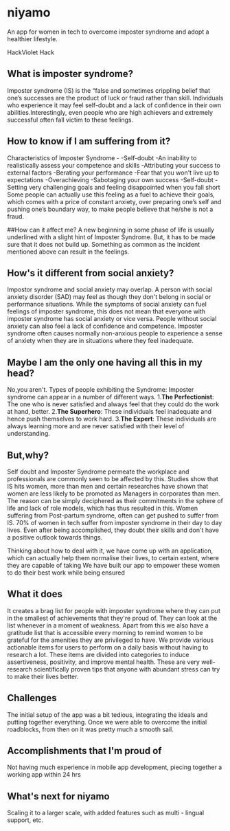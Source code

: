 # niyamo

An app for women in tech to overcome imposter syndrome and adopt a healthier lifestyle.

HackViolet Hack

## What is imposter syndrome?
Imposter syndrome (IS) is the “false and sometimes crippling belief that one’s successes are the product of luck or fraud rather than skill. Individuals who experience it may feel self-doubt and a lack of confidence in their own abilities.Interestingly, even people who are high achievers and extremely successful often fall victim to these feelings.

## How to know if I am suffering from it?
Characteristics of Imposter Syndrome - 
-Self-doubt
-An inability to realistically assess your competence and skills
-Attributing your success to external factors
-Berating your performance
-Fear that you won't live up to expectations
-Overachieving 
-Sabotaging your own success
-Self-doubt
-Setting very challenging goals and feeling disappointed when you fall short
Some people can actually use this feeling as a fuel to achieve their goals, which comes with a price of constant anxiety, over preparing one’s self and pushing one’s boundary way, to make people believe that he/she is not a fraud.

##How can it affect me?
A new beginning in some phase of life is usually underlined with a slight hint of Imposter Syndrome. But, it has to be made sure that it does not build up. Something as common as the incident mentioned above can result in the feelings. 

## How's it different from social anxiety?
Impostor syndrome and social anxiety may overlap. A person with social anxiety disorder (SAD) may feel as though they don't belong in social or performance situations.
While the symptoms of social anxiety can fuel feelings of imposter syndrome, this does not mean that everyone with imposter syndrome has social anxiety or vice versa. People without social anxiety can also feel a lack of confidence and competence. Imposter syndrome often causes normally non-anxious people to experience a sense of anxiety when they are in situations where they feel inadequate.

## Maybe I am the only one having all this in my head?
No,you aren't.
Types of people exhibiting the Syndrome:
Imposter syndrome can appear in a number of different ways.
1.**The Perfectionist**: The one who is never satisfied and always feel that they could do the work at hand, better.
2.**The Superhero**: These individuals feel inadequate and hence push themselves to work hard.
3.**The Expert**: These individuals are always learning more and are never satisfied with their level of understanding.

## But,why?
 Self doubt and Imposter Syndrome permeate the workplace and professionals are commonly seen to be affected by this. Studies show that IS hits women, more than men and certain researches have shown that women are less likely to be promoted as Managers in corporates than men. The reason can be simply deciphered as their commitments in the sphere of life and lack of role models, which has thus resulted in this. Women suffering from Post-partum syndrome, often can get pushed to suffer from IS. 70% of women in tech suffer from imposter syndrome in their day to day lives. Even after being accomplished, they doubt their skills and don't have a positive outlook towards things.

Thinking about how to deal with it, we have come up with an application, which can actually help them normalise their lives, to certain extent, where they are capable of taking We have built our app to empower these women to do their best work while being ensured 


## What it does
It creates a brag list for people with imposter syndrome where they can put in the smallest of achievements that they're proud of. They can look at the list whenever in a moment of weakness. Apart from this we also have a gratitude list that is accessible every morning to remind women to be grateful for the amenities they are privileged to have. We provide various actionable items for users to perform on a daily basis without having to research a lot. These items are divided into categories to induce assertiveness, positivity, and improve mental health. These are very well-research scientifically proven tips that anyone with abundant stress can try to make their lives better.

## Challenges 
The initial setup of the app was a bit tedious, integrating the ideals and putting together everything. Once we were able to overcome the initial roadblocks, from then on it was pretty much a smooth sail.

## Accomplishments that I'm proud of
Not having much experience in mobile app development, piecing together a working app within 24 hrs

## What's next for niyamo
Scaling it to a larger scale, with added features such as multi - lingual support, etc.
